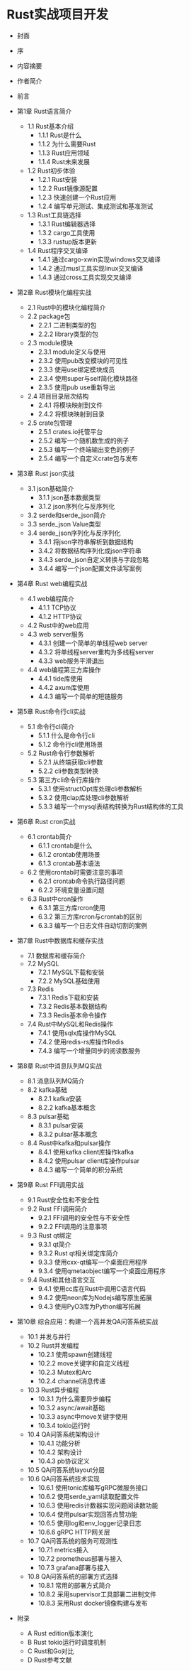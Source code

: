 # Rust实战项目开发

- 封面
- 序
- 内容摘要
- 作者简介
- 前言
- 第1章 Rust语言简介
    - 1.1 Rust基本介绍
        - 1.1.1 Rust是什么
        - 1.1.2 为什么需要Rust
        - 1.1.3 Rust应用领域
        - 1.1.4 Rust未来发展
    - 1.2 Rust初步体验
        - 1.2.1 Rust安装
        - 1.2.2 Rust镜像源配置
        - 1.2.3 快速创建一个Rust应用
        - 1.2.4 编写单元测试、集成测试和基准测试
    - 1.3 Rust工具链选择
        - 1.3.1 Rust编辑器选择
        - 1.3.2 cargo工具使用
        - 1.3.3 rustup版本更新
    - 1.4 Rust程序交叉编译
        - 1.4.1 通过cargo-xwin实现windows交叉编译
        - 1.4.2 通过musl工具实现linux交叉编译
        - 1.4.3 通过cross工具实现交叉编译

- 第2章 Rust模块化编程实战
    - 2.1 Rust中的模块化编程简介
    - 2.2 package包
        - 2.2.1 二进制类型的包
        - 2.2.2 library类型的包
    - 2.3 module模块
        - 2.3.1 module定义与使用
        - 2.3.2 使用pub改变模块的可见性
        - 2.3.3 使用use绑定模块成员
        - 2.3.4 使用super与self简化模块路径
        - 2.3.5 使用pub use重新导出
    - 2.4 项目目录层次结构
        - 2.4.1 将模块映射到文件
        - 2.4.2 将模块映射到目录
    - 2.5 crate包管理
        - 2.5.1 crates.io托管平台
        - 2.5.2 编写一个随机数生成的例子
        - 2.5.3 编写一个终端输出变色的例子
        - 2.5.4 编写一个自定义crate包与发布

- 第3章 Rust json实战
    - 3.1 json基础简介
        - 3.1.1 json基本数据类型
        - 3.1.2 json序列化与反序列化
    - 3.2 serde和serde_json简介
    - 3.3 serde_json Value类型
    - 3.4 serde_json序列化与反序列化
        - 3.4.1 将json字符串解析到数据结构
        - 3.4.2 将数据结构序列化成json字符串
        - 3.4.3 serde_json自定义转换与字段忽略
        - 3.4.4 编写一个json配置文件读写案例

- 第4章 Rust web编程实战
    - 4.1 web编程简介
        - 4.1.1 TCP协议
        - 4.1.2 HTTP协议
    - 4.2 Rust中的web应用
    - 4.3 web server服务
        - 4.3.1 创建一个简单的单线程web server
        - 4.3.2 将单线程server重构为多线程server
        - 4.3.3 web服务平滑退出
    - 4.4 web编程第三方库操作
        - 4.4.1 tide库使用
        - 4.4.2 axum库使用
        - 4.4.3 编写一个简单的短链服务

- 第5章 Rust命令行cli实战
    - 5.1 命令行cli简介
        - 5.1.1 什么是命令行cli
        - 5.1.2 命令行cli使用场景
    - 5.2 Rust命令行参数解析
        - 5.2.1 从终端获取cli参数
        - 5.2.2 cli参数类型转换
    - 5.3 第三方cli命令行库操作
        - 5.3.1 使用structOpt库处理cli参数解析
        - 5.3.2 使用clap库处理cli参数解析
        - 5.3.3 编写一个mysql表结构转换为Rust结构体的工具

- 第6章 Rust cron实战
    - 6.1 crontab简介
        - 6.1.1 crontab是什么
        - 6.1.2 crontab使用场景
        - 6.1.3 crontab基本语法
    - 6.2 使用crontab时需要注意的事项
        - 6.2.1 crontab命令执行路径问题
        - 6.2.2 环境变量设置问题
    - 6.3 Rust中cron操作
        - 6.3.1 第三方库rcron使用
        - 6.3.2 第三方库rcron与crontab的区别
        - 6.3.3 编写一个日志文件自动切割的案例

- 第7章 Rust中数据库和缓存实战
    - 7.1 数据库和缓存简介
    - 7.2 MySQL
        - 7.2.1 MySQL下载和安装
        - 7.2.2 MySQL基础使用
    - 7.3 Redis
        - 7.3.1 Redis下载和安装
        - 7.3.2 Redis基本数据结构
        - 7.3.3 Redis基本命令操作
    - 7.4 Rust中MySQL和Redis操作
        - 7.4.1 使用sqlx库操作MySQL
        - 7.4.2 使用redis-rs库操作Redis
        - 7.4.3 编写一个增量同步的阅读数服务

- 第8章 Rust中消息队列MQ实战
    - 8.1 消息队列MQ简介
    - 8.2 kafka基础
        - 8.2.1 kafka安装
        - 8.2.2 kafka基本概念
    - 8.3 pulsar基础
        - 8.3.1 pulsar安装
        - 8.3.2 pulsar基本概念
    - 8.4 Rust中kafka和pulsar操作
        - 8.4.1 使用kafka client库操作kafka
        - 8.4.2 使用pulsar client库操作pulsar
        - 8.4.3 编写一个简单的积分系统

- 第9章 Rust FFI调用实战
    - 9.1 Rust安全性和不安全性
    - 9.2 Rust FFI调用简介
        - 9.2.1 FFI调用的安全性与不安全性
        - 9.2.2 FFI调用的注意事项
    - 9.3 Rust qt绑定
        - 9.3.1 qt简介
        - 9.3.2 Rust qt相关绑定库简介
        - 9.3.3 使用cxx-qt编写一个桌面应用程序
        - 9.3.4 使用qmetaobject编写一个桌面应用程序
    - 9.4 Rust和其他语言交互
        - 9.4.1 使用cc库在Rust中调用C语言代码
        - 9.4.2 使用neon库为Nodejs编写原生拓展
        - 9.4.3 使用PyO3库为Python编写拓展

- 第10章 综合应用：构建一个高并发QA问答系统实战
    - 10.1 并发与并行
    - 10.2 Rust并发编程
        - 10.2.1 使用spawn创建线程
        - 10.2.2 move关键字和自定义线程
        - 10.2.3 Mutex和Arc
        - 10.2.4 channel消息传递
    - 10.3 Rust异步编程
        - 10.3.1 为什么需要异步编程
        - 10.3.2 async/await基础
        - 10.3.3 async中move关键字使用
        - 10.3.4 tokio运行时
    - 10.4 QA问答系统架构设计
        - 10.4.1 功能分析
        - 10.4.2 架构设计
        - 10.4.3 pb协议定义
    - 10.5 QA问答系统layout分层
    - 10.6 QA问答系统技术实现
        - 10.6.1 使用tonic库编写gRPC微服务接口
        - 10.6.2 使用serde_yaml读取配置文件
        - 10.6.3 使用redis计数器实现问题阅读数功能
        - 10.6.4 使用pulsar实现回答点赞功能
        - 10.6.5 使用log和env_logger记录日志
        - 10.6.6 gRPC HTTP网关层
    - 10.7 QA问答系统的服务可观测性
        - 10.7.1 metrics接入
        - 10.7.2 prometheus部署与接入
        - 10.7.3 grafana部署与接入
    - 10.8 QA问答系统的部署方式选择
        - 10.8.1 常用的部署方式简介
        - 10.8.2 采用supervisor工具部署二进制文件
        - 10.8.3 采用Rust docker镜像构建与发布

- 附录
    - A Rust edition版本演化
    - B Rust tokio运行时调度机制
    - C Rust和Go对比
    - D Rust参考文献
